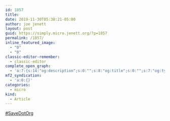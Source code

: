 ```yaml
---
id: 1857
title: 
date: 2019-11-30T05:38:21-05:00
author: joe jenett
layout: post
guid: https://simply.micro.jenett.org/?p=1857
permalink: /1857/
inline_featured_image:
  - "0"
  - "0"
classic-editor-remember:
  - classic-editor
complete_open_graph:
  - 'a:7:{s:14:"og:description";s:0:"";s:8:"og:title";s:0:"";s:7:"og:type";s:0:"";s:12:"twitter:card";s:7:"summary";s:15:"twitter:creator";s:0:"";s:19:"twitter:description";s:0:"";s:8:"og:image";s:0:"";}'
mf2_syndication:
  - 'a:0:{}'
categories:
  - micro
kind:
  - Article
---
```

[#SaveDotOrg](https://the.dailywebthing.com/savedotorg/ "#SaveDotOrg")
